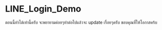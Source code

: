 # LINE_Login_Demo

ตอนนี้ทำได้เท่านี้ครับ จะพยายามค่อยๆทำต่อไปแล้วจะ update เรื่อยๆครับ ขอบคุณที่ให้โอกาสคร้บ
